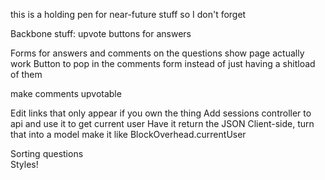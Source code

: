 this is a holding pen for near-future stuff so I don't forget

Backbone stuff:
  upvote buttons for answers
  
  Forms for answers and comments on the questions show page actually work
  Button to pop in the comments form instead of just having a shitload of them

  make comments upvotable

  Edit links that only appear if you own the thing
  Add sessions controller to api and use it to get current user
    Have it return the JSON
    Client-side, turn that into a model
    make it like BlockOverhead.currentUser

  Sorting questions  
  Styles!
